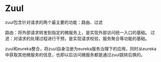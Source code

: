 # Zuul

zuul包含针对请求的两个最主要的功能：路由、过滤

路由：将外部请求转发到指定的微服务上，是实现外部访问统一入口的基础。
过滤：对请求的处理过程进行干预，是实现请求校验，服务聚合等功能的基础。

zuul和eureka整合，将zuul自身注册为eureka服务治理下的应用，同时从eureka中获取其他微服务的信息，也即以后访问微服务都是通过zuul跳转后换的。




